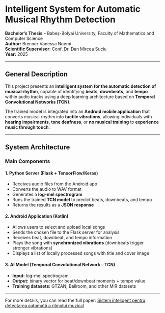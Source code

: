 # Intelligent System for Automatic Musical Rhythm Detection

**Bachelor’s Thesis** – Babeș-Bolyai University, Faculty of Mathematics and Computer Science  
**Author:** Brenner Vanessa Noemi  
**Scientific Supervisor:** Conf. Dr. Dan Mircea Suciu  
**Year:** 2025

---

## General Description

This project presents an **intelligent system for the automatic detection of musical rhythm**, capable of identifying **beats**, **downbeats**, and **tempo** within audio tracks using a deep learning architecture based on **Temporal Convolutional Networks (TCN)**.

The trained model is integrated into an **Android mobile application** that converts musical rhythm into **tactile vibrations**, allowing individuals with **hearing impairments**, **tone deafness**, or **no musical training** to **experience music through touch**.

---

## System Architecture

### Main Components

#### 1. Python Server (Flask + TensorFlow/Keras)
- Receives audio files from the Android app  
- Converts the audio to WAV format  
- Generates a **log-mel spectrogram**  
- Runs the trained **TCN model** to predict beats, downbeats, and tempo  
- Returns the results as a **JSON response**

#### 2. Android Application (Kotlin)
- Allows users to select and upload local songs  
- Sends the chosen file to the Flask server for analysis  
- Receives beat, downbeat, and tempo information  
- Plays the song with **synchronized vibrations** (downbeats trigger stronger vibrations)
- Displays a list of locally processed songs with title and cover image  

#### 3. AI Model (Temporal Convolutional Network – TCN)
- **Input:** log-mel spectrogram  
- **Output:** binary vector for beat/downbeat moments + tempo value  
- **Training datasets:** GTZAN, Ballroom, and other MIR datasets  

---

For more details, you can read the full paper: [Sistem inteligent pentru detectarea automată a ritmului muzical](https://acrobat.adobe.com/id/urn:aaid:sc:EU:3474b25d-ca07-4437-8983-7a50079ae185)

